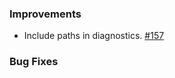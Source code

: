 ### Improvements

* Include paths in diagnostics. [#157](https://github.com/pulumi/esc/pull/157)
  
### Bug Fixes

